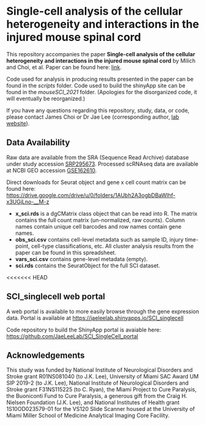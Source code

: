 # Single-cell analysis of the cellular heterogeneity and interactions in the injured mouse spinal cord

This repository accompanies the paper **Single-cell analysis of the cellular heterogeneity and interactions in the injured mouse spinal cord** by Milich and Choi, et al. Paper can be found here: [link](https://doi.org/10.1084/jem.20210040). 

Code used for analysis in producing results presented in the paper can be found in the *scripts* folder. Code used to build the shinyApp site can be found in the *mouseSCI_2021* folder. (Apologies for the disorganized code, it will eventually be reorganized.)

If you have any questions regarding this repository, study, data, or code, please contact James Choi or Dr Jae Lee (corresponding author, [lab website](https://www.jaeleelab.com/)).


## Data Availability

Raw data are available from the SRA (Sequence Read Archive) database under study accession [SRP295673](https://trace.ncbi.nlm.nih.gov/Traces/sra/?study=SRP295673). Processed scRNAseq data are available at NCBI GEO accession [GSE162610](https://www.ncbi.nlm.nih.gov/geo/query/acc.cgi?acc=GSE162610).

Direct downloads for Seurat object and gene x cell count matrix can be found here: https://drive.google.com/drive/u/0/folders/1AUbh2A3ogbDBaWlhf-x3UGjLno-__M-z

* **x_sci.rds** is a dgCMatrix class object that can be read into R. The matrix contains the full count matrix (un-normalized, raw counts). Column names contain unique cell barcodes and row names contain gene names.
* **obs_sci.csv** contains cell-level metadata such as sample ID, injury time-point, cell-type classifications, etc. All cluster analysis results from the paper can be found in this spreadsheet.
* **vars_sci.csv** contains gene-level metadata (empty).
* **sci.rds** contains the SeuratObject for the full SCI dataset.


<<<<<<< HEAD
## SCI_singlecell web portal

A web portal is available to more easily browse through the gene expression data. Portal is available at https://jaeleelab.shinyapps.io/SCI_singlecell
 
Code repository to build the ShinyApp portal is avaiable here: https://github.com/JaeLeeLab/SCI_SingleCell_portal

## Acknowledgements

This study was funded by National Institute of Neurological Disorders and Stroke grant R01NS081040 (to J.K. Lee), University of Miami SAC Award UM SIP 2019-2 (to J.K. Lee), National Institute of Neurological Disorders and Stroke grant F31NS115225 (to C. Ryan), the Miami Project to Cure Paralysis, the Buoniconti Fund to Cure Paralysis, a generous gift from the Craig H. Nielsen Foundation (J.K. Lee), and National Institutes of Health grant 1S10OD023579-01 for the VS120 Slide Scanner housed at the University of Miami Miller School of Medicine Analytical Imaging Core Facility.
